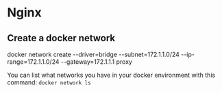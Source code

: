 # Nginx

## Create a docker network
docker network create --driver=bridge --subnet=172.1.1.0/24 --ip-range=172.1.1.0/24 --gateway=172.1.1.1 proxy

You can list what networks you have in your docker environment with this command: `docker network ls`
